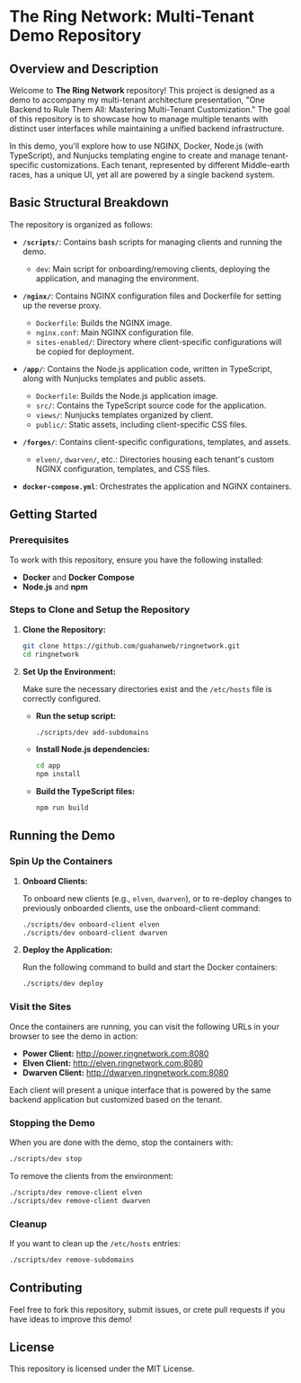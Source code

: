 # The Ring Network: Multi-Tenant Demo Repository

## Overview and Description

Welcome to **The Ring Network** repository! This project is designed as a demo to accompany my multi-tenant architecture presentation, "One Backend to Rule Them All: Mastering Multi-Tenant Customization." The goal of this repository is to showcase how to manage multiple tenants with distinct user interfaces while maintaining a unified backend infrastructure. 

In this demo, you'll explore how to use NGINX, Docker, Node.js (with TypeScript), and Nunjucks templating engine to create and manage tenant-specific customizations. Each tenant, represented by different Middle-earth races, has a unique UI, yet all are powered by a single backend system.

## Basic Structural Breakdown

The repository is organized as follows:

- **`/scripts/`**: Contains bash scripts for managing clients and running the demo.
  - `dev`: Main script for onboarding/removing clients, deploying the application, and managing the environment.
  
- **`/nginx/`**: Contains NGINX configuration files and Dockerfile for setting up the reverse proxy.
  - `Dockerfile`: Builds the NGINX image.
  - `nginx.conf`: Main NGINX configuration file.
  - `sites-enabled/`: Directory where client-specific configurations will be copied for deployment.

- **`/app/`**: Contains the Node.js application code, written in TypeScript, along with Nunjucks templates and public assets.
  - `Dockerfile`: Builds the Node.js application image.
  - `src/`: Contains the TypeScript source code for the application.
  - `views/`: Nunjucks templates organized by client.
  - `public/`: Static assets, including client-specific CSS files.

- **`/forges/`**: Contains client-specific configurations, templates, and assets.
  - `elven/`, `dwarven/`, etc.: Directories housing each tenant's custom NGINX configuration, templates, and CSS files.

- **`docker-compose.yml`**: Orchestrates the application and NGINX containers.

## Getting Started

### Prerequisites

To work with this repository, ensure you have the following installed:

- **Docker** and **Docker Compose**
- **Node.js** and **npm**

### Steps to Clone and Setup the Repository

1. **Clone the Repository:**

   ```bash
   git clone https://github.com/guahanweb/ringnetwork.git
   cd ringnetwork
   ```

2. **Set Up the Environment:**

   Make sure the necessary directories exist and the `/etc/hosts` file is correctly configured.

   - **Run the setup script:**
        ```bash
        ./scripts/dev add-subdomains
        ```
    - **Install Node.js dependencies:**
        ```bash
        cd app
        npm install
        ```
    - **Build the TypeScript files:**
        ```bash
        npm run build
        ```

## Running the Demo

### Spin Up the Containers

1. **Onboard Clients:**

    To onboard new clients (e.g., `elven`, `dwarven`), or to re-deploy changes to previously onboarded clients, use the onboard-client command:
    ```bash
    ./scripts/dev onboard-client elven
    ./scripts/dev onboard-client dwarven
    ```

2. **Deploy the Application:**

    Run the following command to build and start the Docker containers:
    ```bash
    ./scripts/dev deploy
    ```

### Visit the Sites

Once the containers are running, you can visit the following URLs in your browser to see the demo in action:

- **Power Client:** http://power.ringnetwork.com:8080
- **Elven Client:** http://elven.ringnetwork.com:8080
- **Dwarven Client:** http://dwarven.ringnetwork.com:8080

Each client will present a unique interface that is powered by the same backend application but customized based on the tenant.

### Stopping the Demo

When you are done with the demo, stop the containers with:

```bash
./scripts/dev stop
```

To remove the clients from the environment:

```bash
./scripts/dev remove-client elven
./scripts/dev remove-client dwarven
```

### Cleanup

If you want to clean up the `/etc/hosts` entries:

```bash
./scripts/dev remove-subdomains
```

## Contributing

Feel free to fork this repository, submit issues, or crete pull requests if you have ideas to improve this demo!

## License

This repository is licensed under the MIT License.
